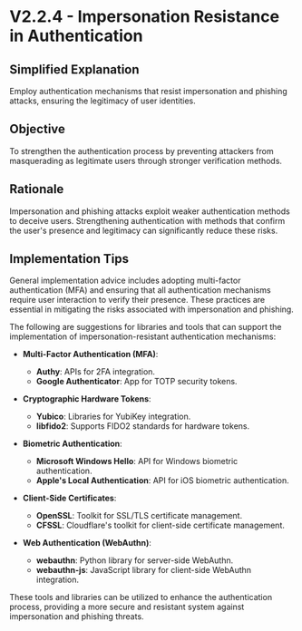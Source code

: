 # V2.2.4 - Impersonation Resistance in Authentication

## Simplified Explanation

Employ authentication mechanisms that resist impersonation and phishing attacks, ensuring the legitimacy of user identities.

## Objective

To strengthen the authentication process by preventing attackers from masquerading as legitimate users through stronger verification methods.

## Rationale

Impersonation and phishing attacks exploit weaker authentication methods to deceive users. Strengthening authentication with methods that confirm the user's presence and legitimacy can significantly reduce these risks.

## Implementation Tips

General implementation advice includes adopting multi-factor authentication (MFA) and ensuring that all authentication mechanisms require user interaction to verify their presence. These practices are essential in mitigating the risks associated with impersonation and phishing.

The following are suggestions for libraries and tools that can support the implementation of impersonation-resistant authentication mechanisms:

- **Multi-Factor Authentication (MFA)**:
  - **Authy**: APIs for 2FA integration.
  - **Google Authenticator**: App for TOTP security tokens.

- **Cryptographic Hardware Tokens**:
  - **Yubico**: Libraries for YubiKey integration.
  - **libfido2**: Supports FIDO2 standards for hardware tokens.

- **Biometric Authentication**:
  - **Microsoft Windows Hello**: API for Windows biometric authentication.
  - **Apple's Local Authentication**: API for iOS biometric authentication.

- **Client-Side Certificates**:
  - **OpenSSL**: Toolkit for SSL/TLS certificate management.
  - **CFSSL**: Cloudflare's toolkit for client-side certificate management.

- **Web Authentication (WebAuthn)**:
  - **webauthn**: Python library for server-side WebAuthn.
  - **webauthn-js**: JavaScript library for client-side WebAuthn integration.

These tools and libraries can be utilized to enhance the authentication process, providing a more secure and resistant system against impersonation and phishing threats.
